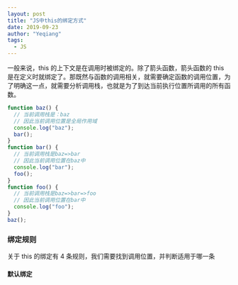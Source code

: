 ```yaml
---
layout: post
title: "JS中this的绑定方式"
date: 2019-09-23
author: "Yeqiang"
tags:
  - JS
---
```


一般来说，this 的上下文是在调用时被绑定的。除了箭头函数，箭头函数的 this 是在定义时就绑定了。那既然与函数的调用相关，就需要确定函数的调用位置，为了明确这一点，就需要分析调用栈，也就是为了到达当前执行位置所调用的所有函数。

```js
function baz() {
  // 当前调用栈是：baz
  // 因此当前调用位置是全局作用域
  console.log("baz");
  bar();
}
function bar() {
  // 当前调用栈是baz=>bar
  // 因此当前调用位置在baz中
  console.log("bar");
  foo();
}
function foo() {
  // 当前调用栈是baz=>bar=>foo
  // 因此当前调用位置在bar中
  console.log("foo");
}
baz();
```

### 绑定规则

关于 this 的绑定有 4 条规则，我们需要找到调用位置，并判断适用于哪一条

#### 默认绑定
